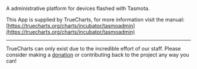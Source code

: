 A administrative platform for devices flashed with Tasmota.

This App is supplied by TrueCharts, for more information visit the manual: [https://truecharts.org/charts/incubator/tasmoadmin](https://truecharts.org/charts/incubator/tasmoadmin)

---

TrueCharts can only exist due to the incredible effort of our staff.
Please consider making a [donation](https://truecharts.org/sponsor) or contributing back to the project any way you can!
